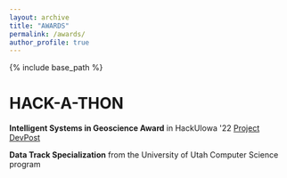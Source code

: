 ```yaml
---
layout: archive
title: "AWARDS"
permalink: /awards/
author_profile: true
---
```


{% include base_path %}

HACK-A-THON
======
<strong>Intelligent Systems in Geoscience Award</strong> in HackUIowa '22  [Project DevPost](https://devpost.com/software/crime-map-2n0kcy)

<strong>Data Track Specialization</strong> from the University of Utah Computer Science program


